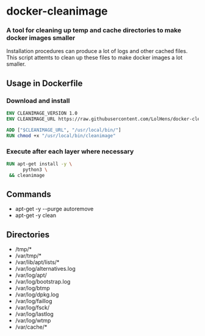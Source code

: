 # docker-cleanimage
### A tool for cleaning up temp and cache directories to make docker images smaller
Installation procedures can produce a lot of logs and other cached files. This script attemts to clean up these files to make docker images a lot smaller.

## Usage in Dockerfile

### Download and install
```Dockerfile
ENV CLEANIMAGE_VERSION 1.0
ENV CLEANIMAGE_URL https://raw.githubusercontent.com/LolHens/docker-cleanimage/$CLEANIMAGE_VERSION/cleanimage

ADD ["$CLEANIMAGE_URL", "/usr/local/bin/"]
RUN chmod +x "/usr/local/bin/cleanimage"
```

### Execute after each layer where necessary
```Dockerfile
RUN apt-get install -y \
      python3 \
 && cleanimage
```

## Commands
- apt-get -y --purge autoremove
- apt-get -y clean

## Directories
- /tmp/*
- /var/tmp/*
- /var/lib/apt/lists/*
- /var/log/alternatives.log
- /var/log/apt/
- /var/log/bootstrap.log
- /var/log/btmp
- /var/log/dpkg.log
- /var/log/faillog
- /var/log/fsck/
- /var/log/lastlog
- /var/log/wtmp
- /var/cache/*
